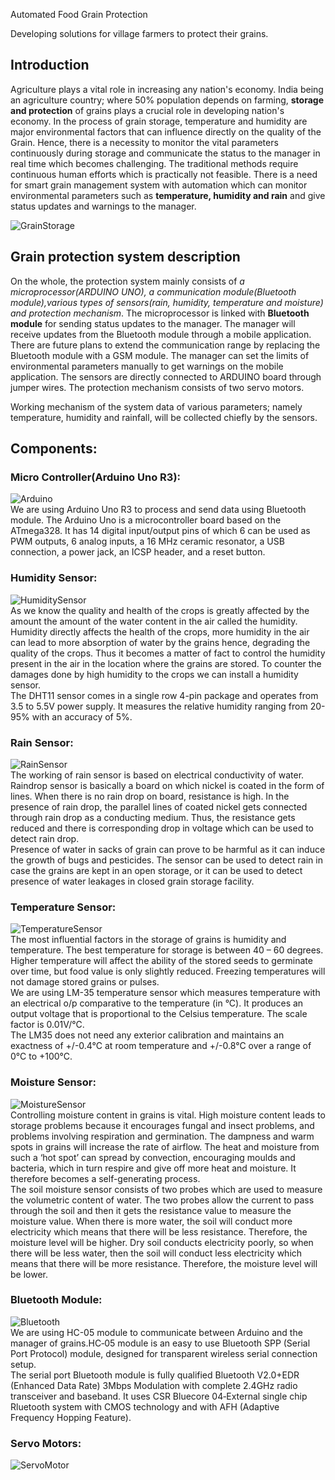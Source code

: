  Automated Food Grain Protection

Developing solutions for village farmers to protect their grains.

## Introduction

Agriculture plays a vital role in increasing any nation's economy. India being an agriculture country; where 50% population depends on farming, **storage and protection** of grains plays a crucial role in developing nation's economy. In the process of grain storage, temperature and humidity are major environmental factors that can influence directly on the quality of the Grain. Hence, there is a necessity to monitor the vital parameters continuously during storage and communicate the status to the manager in real time which becomes challenging. The traditional methods require continuous human efforts which is practically not feasible. There is a need for smart grain management system with automation which can monitor environmental parameters such as **temperature, humidity and rain** and give status updates and warnings to the manager.

![GrainStorage](source/Photos/grainstorage.jpg)  

## Grain protection system description
On the whole, the protection system mainly consists of *a microprocessor(ARDUINO UNO), a communication module(Bluetooth module),various types of sensors(rain, humidity, temperature and moisture) and protection mechanism*. The microprocessor is linked with **Bluetooth module** for sending status updates to the manager. The manager will receive updates from the Bluetooth module through a mobile application. There are future plans to extend the communication range by replacing the Bluetooth module with a GSM module. The manager can set the limits of environmental parameters manually to get warnings on the mobile application. The sensors are directly connected to ARDUINO board through jumper wires. The protection mechanism consists of two servo motors.
  
Working mechanism of the system data of various parameters; namely temperature, humidity and rainfall, will be collected chiefly by the sensors. 

## Components:

### Micro Controller(Arduino Uno R3):

![Arduino](source/Photos/arduinouno.jpg)  
We are using Arduino Uno R3 to process and send data using Bluetooth module. The Arduino Uno is a microcontroller board based on the ATmega328. It has 14 digital input/output pins of which 6 can be used as PWM outputs, 6 analog inputs, a 16 MHz ceramic resonator, a USB connection, a power jack, an ICSP header, and a reset button.  

### Humidity Sensor:

![HumiditySensor](source/Photos/Humidity.jpg)  
As we know the quality and health of the crops is greatly affected by the amount the amount of the water content in the air called the humidity. Humidity directly affects the health of the crops, more humidity in the air can lead to more absorption of water by the grains hence, degrading the quality of the crops. Thus it becomes a matter of fact to control the humidity present in the air in the location where the grains are stored. To counter the damages done by high humidity to the crops we can install a humidity sensor.  
The DHT11 sensor comes in a single row 4-pin package and operates from 3.5 to 5.5V power supply. It measures the relative humidity ranging from 20-95% with an accuracy of 5%.

### Rain Sensor: 

![RainSensor](source/Photos/Rain.jpg)  
The working of rain sensor is based on electrical conductivity of water. Raindrop sensor is basically a board on which nickel is coated in the form of lines. When there is no rain drop on board, resistance is high. In the presence of rain drop, the parallel lines of coated nickel gets connected through rain drop as a conducting medium. Thus, the resistance gets reduced and there is corresponding drop in voltage which can be used to detect rain drop.  
Presence of water in sacks of grain can prove to be harmful as it can induce the growth of bugs and pesticides. The sensor can be used to detect rain in case the grains are kept in an open storage, or it can be used to detect presence of water leakages in closed grain storage facility.  

### Temperature Sensor:

![TemperatureSensor](source/Photos/Temperature.jpg)  
The most influential factors in the storage of grains is humidity and temperature. The best temperature for storage is between 40 – 60 degrees. Higher temperature will affect the ability of the stored seeds to germinate over time, but food value is only slightly reduced.  Freezing temperatures will not damage stored grains or pulses.  
We are using LM-35 temperature sensor which measures temperature with an electrical o/p comparative to the temperature (in °C). It produces an output voltage that is proportional to the Celsius temperature. The scale factor is 0.01V/°C.  
The LM35 does not need any exterior calibration and maintains an exactness of +/-0.4°C at room temperature and +/-0.8°C over a range of 0°C to +100°C.  

### Moisture Sensor:

![MoistureSensor](source/Photos/Moisture.jpg)  
Controlling moisture content in grains is vital. High moisture content leads to storage problems because it encourages fungal and insect problems, and problems involving respiration and germination. The dampness and warm spots in grains will increase the rate of airflow. The heat and moisture from such a ‘hot spot’ can spread by convection, encouraging moulds and bacteria, which in turn respire and give off more heat and moisture. It therefore becomes a self-generating process.  
The soil moisture sensor consists of two probes which are used to measure the volumetric content of water. The two probes allow the current to pass through the soil and then it gets the resistance value to measure the moisture value. When there is more water, the soil will conduct more electricity which means that there will be less resistance. Therefore, the moisture level will be higher. Dry soil conducts electricity poorly, so when there will be less water, then the soil will conduct less electricity which means that there will be more resistance. Therefore, the moisture level will be lower.  

### Bluetooth Module:

![Bluetooth](source/Photos/Bluetooth.jpg)  
We are using HC-05 module to communicate between Arduino and the manager of grains.HC‐05 module is an easy to use Bluetooth SPP (Serial Port Protocol) module, designed for transparent wireless serial connection setup.  
The serial port Bluetooth module is fully qualified Bluetooth V2.0+EDR (Enhanced Data Rate) 3Mbps Modulation with complete 2.4GHz radio transceiver and baseband. It uses CSR Bluecore 04‐External single chip Rluetooth system with CMOS technology and with AFH (Adaptive Frequency Hopping Feature).

### Servo Motors:

![ServoMotor](source/Photos/servomotor.jpg)

